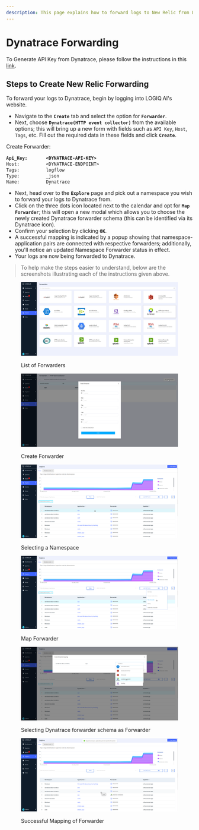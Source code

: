 ```yaml
---
description: This page explains how to forward logs to New Relic from LOGIQ.AI
---
```


# Dynatrace Forwarding

To Generate API Key from Dynatrace, please follow the instructions in this [link](https://www.dynatrace.com/support/help/dynatrace-api/basics/dynatrace-api-authentication).

## Steps to Create New Relic Forwarding

To forward your logs to Dynatrace, begin by logging into LOGIQ.AI's website.

* Navigate to the **`Create`** tab and select the option for **`Forwarder`**.
* Next, choose **`Dynatrace(HTTP event collector)`** from the available options; this will bring up a new form with fields such as `API Key`, `Host`, `Tags`, etc. Fill out the required data in these fields and click **`Create`**.

Create Forwarder:

<pre><code><strong>Api_Key:       &#x3C;DYNATRACE-API-KEY>
</strong>Host:          &#x3C;DYNATRACE-ENDPOINT>
Tags:          logflow
Type:          _json
Name:          Dynatrace
</code></pre>

* Next, head over to the **`Explore`** page and pick out a namespace you wish to forward your logs to Dynatrace from.
* Click on the three dots icon located next to the calendar and opt for **`Map Forwarder`**; this will open a new modal which allows you to choose the newly created Dynatrace forwarder schema (this can be identified via its Dynatrace icon).
* Confirm your selection by clicking **`OK`**.
* A successful mapping is indicated by a popup showing that namespace-application pairs are connected with respective forwarders; additionally, you'll notice an updated Namespace Forwarder status in effect.
* Your logs are now being forwarded to Dynatrace.

> To help make the steps easier to understand, below are the screenshots illustrating each of the instructions given above.

<figure><img src="../.gitbook/assets/Screenshot from 2023-01-03 17-54-30.png" alt=""><figcaption><p>List of Forwarders</p></figcaption></figure>

<figure><img src="../.gitbook/assets/Screenshot from 2023-01-03 17-54-43.png" alt=""><figcaption><p>Create Forwarder</p></figcaption></figure>

<figure><img src="../.gitbook/assets/Screenshot from 2023-01-03 17-55-41.png" alt=""><figcaption><p>Selecting a Namespace</p></figcaption></figure>

<figure><img src="../.gitbook/assets/Screenshot from 2023-01-03 17-55-50.png" alt=""><figcaption><p>Map Forwarder</p></figcaption></figure>

<figure><img src="../.gitbook/assets/Screenshot from 2023-01-03 17-56-17.png" alt=""><figcaption><p>Selecting Dynatrace forwarder schema as Forwarder</p></figcaption></figure>

<figure><img src="../.gitbook/assets/Screenshot from 2023-01-03 17-56-30.png" alt=""><figcaption><p>Successful Mapping of Forwarder</p></figcaption></figure>

